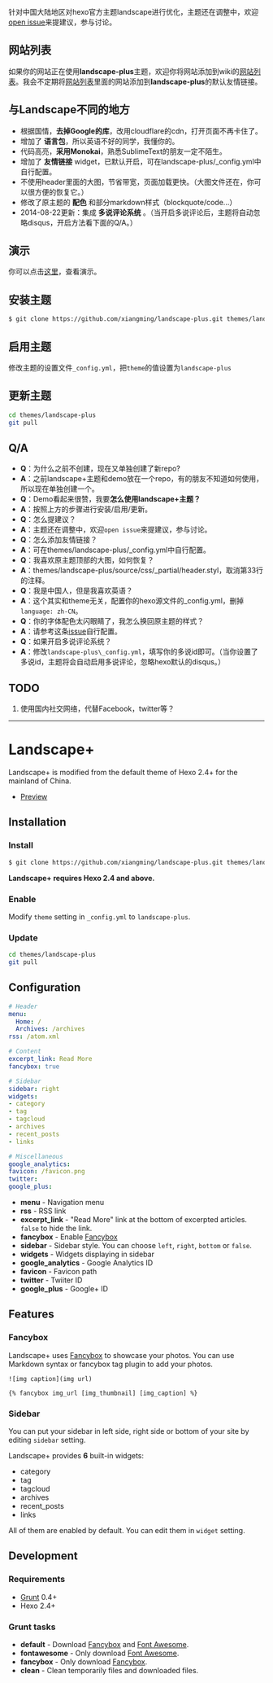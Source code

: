 针对中国大陆地区对hexo官方主题landscape进行优化，主题还在调整中，欢迎[open issue](https://github.com/xiangming/landscape-plus/issues/new)来提建议，参与讨论。

## 网站列表

如果你的网站正在使用**landscape-plus**主题，欢迎你将网站添加到wiki的[网站列表](https://github.com/xiangming/landscape-plus/wiki)。我会不定期将[网站列表](https://github.com/xiangming/landscape-plus/wiki)里面的网站添加到**landscape-plus**的默认友情链接。

## 与Landscape不同的地方

- 根据国情，**去掉Google的库**，改用cloudflare的cdn，打开页面不再卡住了。
- 增加了 **语言包**，所以英语不好的同学，我懂你的。
- 代码高亮，**采用Monokai**，熟悉SublimeText的朋友一定不陌生。
- 增加了 **友情链接** widget，已默认开启，可在landscape-plus/_config.yml中自行配置。
- 不使用header里面的大图，节省带宽，页面加载更快。（大图文件还在，你可以很方便的恢复它。）
- 修改了原主题的 **配色** 和部分markdown样式（blockquote/code...）
- 2014-08-22更新：集成 **多说评论系统** 。（当开启多说评论后，主题将自动忽略disqus，开启方法看下面的Q/A。）

## 演示

你可以点击[这里](http://reqianduan.com/)，查看演示。

## 安装主题

``` bash
$ git clone https://github.com/xiangming/landscape-plus.git themes/landscape-plus
```

## 启用主题

修改主题的设置文件`_config.yml`，把`theme`的值设置为`landscape-plus`

## 更新主题

``` bash
cd themes/landscape-plus
git pull
```

## Q/A
- **Q**：为什么之前不创建，现在又单独创建了新repo?
- **A**：之前landscape+主题和demo放在一个repo，有的朋友不知道如何使用，所以现在单独创建一个。
- **Q**：Demo看起来很赞，我要**怎么使用landscape+主题？**
- **A**：按照上方的步骤进行安装/启用/更新。
- **Q**：怎么提建议？
- **A**：主题还在调整中，欢迎`open issue`来提建议，参与讨论。
- **Q**：怎么添加友情链接？
- **A**：可在themes/landscape-plus/_config.yml中自行配置。
- **Q**：我喜欢原主题顶部的大图，如何恢复？
- **A**：themes/landscape-plus/source/css/_partial/header.styl，取消第33行的注释。
- **Q**：我是中国人，但是我喜欢英语？
- **A**：这个其实和theme无关，配置你的hexo源文件的_config.yml，删掉`language: zh-CN`。
- **Q**：你的字体配色太闪眼睛了，我怎么换回原主题的样式？
- **A**：请参考这条[issue](https://github.com/xiangming/landscape-plus/issues/13)自行配置。
- **Q**：如果开启多说评论系统？
- **A**：修改`landscape-plus\_config.yml`，填写你的多说id即可。（当你设置了多说id，主题将会自动启用多说评论，忽略hexo默认的disqus。）

## TODO
1. 使用国内社交网络，代替Facebook，twitter等？

---

# Landscape+

Landscape+ is modified from the default theme of Hexo 2.4+ for the mainland of China.

- [Preview](http://reqianduan.com/)

## Installation

### Install

``` bash
$ git clone https://github.com/xiangming/landscape-plus.git themes/landscape-plus
```

**Landscape+ requires Hexo 2.4 and above.**

### Enable

Modify `theme` setting in `_config.yml` to `landscape-plus`.

### Update

``` bash
cd themes/landscape-plus
git pull
```

## Configuration

``` yml
# Header
menu:
  Home: /
  Archives: /archives
rss: /atom.xml

# Content
excerpt_link: Read More
fancybox: true

# Sidebar
sidebar: right
widgets:
- category
- tag
- tagcloud
- archives
- recent_posts
- links

# Miscellaneous
google_analytics:
favicon: /favicon.png
twitter:
google_plus:
```

- **menu** - Navigation menu
- **rss** - RSS link
- **excerpt_link** - "Read More" link at the bottom of excerpted articles. `false` to hide the link.
- **fancybox** - Enable [Fancybox]
- **sidebar** - Sidebar style. You can choose `left`, `right`, `bottom` or `false`.
- **widgets** - Widgets displaying in sidebar
- **google_analytics** - Google Analytics ID
- **favicon** - Favicon path
- **twitter** - Twiiter ID
- **google_plus** - Google+ ID

## Features

### Fancybox

Landscape+ uses [Fancybox] to showcase your photos. You can use Markdown syntax or fancybox tag plugin to add your photos.

```
![img caption](img url)

{% fancybox img_url [img_thumbnail] [img_caption] %}
```

### Sidebar

You can put your sidebar in left side, right side or bottom of your site by editing `sidebar` setting.

Landscape+ provides **6** built-in widgets:

- category
- tag
- tagcloud
- archives
- recent_posts
- links

All of them are enabled by default. You can edit them in `widget` setting.

## Development

### Requirements

- [Grunt] 0.4+
- Hexo 2.4+

### Grunt tasks

- **default** - Download [Fancybox] and [Font Awesome].
- **fontawesome** - Only download [Font Awesome].
- **fancybox** - Only download [Fancybox].
- **clean** - Clean temporarily files and downloaded files.

[Hexo]: http://zespia.tw/hexo/
[Fancybox]: http://fancyapps.com/fancybox/
[Font Awesome]: http://fontawesome.io/
[Grunt]: http://gruntjs.com/
